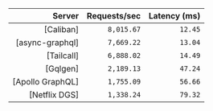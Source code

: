 <!-- PERFORMANCE_RESULTS_START -->

| Server | Requests/sec | Latency (ms) |
|--------:|--------------:|--------------:|
| [Caliban] | `8,015.67` | `12.45` |
| [async-graphql] | `7,669.22` | `13.04` |
| [Tailcall] | `6,888.02` | `14.49` |
| [Gqlgen] | `2,189.13` | `47.24` |
| [Apollo GraphQL] | `1,755.09` | `56.66` |
| [Netflix DGS] | `1,338.24` | `79.32` |

<!-- PERFORMANCE_RESULTS_END -->
